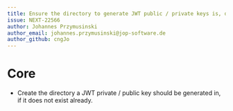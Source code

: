 ```yaml
---
title: Ensure the directory to generate JWT public / private keys is, does exist.#
issue: NEXT-22566
author: Johannes Przymusinski
author_email: johannes.przymusinski@jop-software.de
author_github: cngJo
---
```

# Core
* Create the directory a JWT private / public key should be generated in, if it does not exist already.
